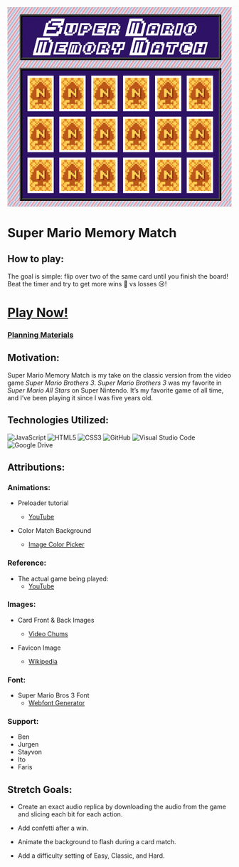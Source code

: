 ![Super Mario Memory Match Logo](/assets/images/logo/mylogo.png)

# Super Mario Memory Match

## How to play:

The goal is simple: flip over two of the same card until you finish the board! Beat the timer and try to get more wins 🥳 vs losses 😢!

# [Play Now!](https://jessr90.github.io/super-mario-memory-match/)

### [Planning Materials](https://docs.google.com/document/d/1KOYUC8L31TqlbbbxBtTCDOSJqEPTgMd1sfMewNFiQv8/edit)

## Motivation:

Super Mario Memory Match is my take on the classic version from the video game *Super Mario Brothers 3*. *Super Mario Brothers 3* was my favorite in *Super Mario All Stars* on Super Nintendo. It’s my favorite game of all time, and I’ve been playing it since I was five years old.

## Technologies Utilized:

![JavaScript](https://img.shields.io/badge/javascript-%23323330.svg?style=for-the-badge&logo=javascript&logoColor=%23F7DF1E)
![HTML5](https://img.shields.io/badge/html5-%23E34F26.svg?style=for-the-badge&logo=html5&logoColor=white)
![CSS3](https://img.shields.io/badge/css3-%231572B6.svg?style=for-the-badge&logo=css3&logoColor=white)
![GitHub](https://img.shields.io/badge/github-%23121011.svg?style=for-the-badge&logo=github&logoColor=white)
![Visual Studio Code](https://img.shields.io/badge/Visual%20Studio%20Code-0078d7.svg?style=for-the-badge&logo=visual-studio-code&logoColor=white)
![Google Drive](https://img.shields.io/badge/Google%20Drive-4285F4?style=for-the-badge&logo=googledrive&logoColor=white)


## Attributions:
### Animations:

* Preloader tutorial
    * [YouTube](https://www.youtube.com/watch?v=s_hO8Pn3u5M&t=230s)

* Color Match Background
    * [Image Color Picker](https://imagecolorpicker.com/)

### Reference:

* The actual game being played:     
    * [YouTube](https://www.youtube.com/watch?v=vlTDP_5AYx4)
    
### Images:

* Card Front & Back Images
    * [Video Chums](https://videochums.com/article/super-mario-bros-3-n-spade-card-game-solutions)

* Favicon Image 
     * [Wikipedia](https://en.wikipedia.org/wiki/Super_Mario_Bros._3#/media/File:Super_Mario_Bros._3_coverart.png)

### Font:

* Super Mario Bros 3 Font
    * [Webfont Generator](https://www.fontsquirrel.com/tools/webfont-generator)

### Support:

* Ben
* Jurgen
* Stayvon
* Ito
* Faris


## Stretch Goals:

* Create an exact audio replica by downloading the audio from the game and slicing each bit for each action.

* Add confetti after a win.

* Animate the background to flash during a card match.

* Add a difficulty setting of Easy, Classic, and Hard.